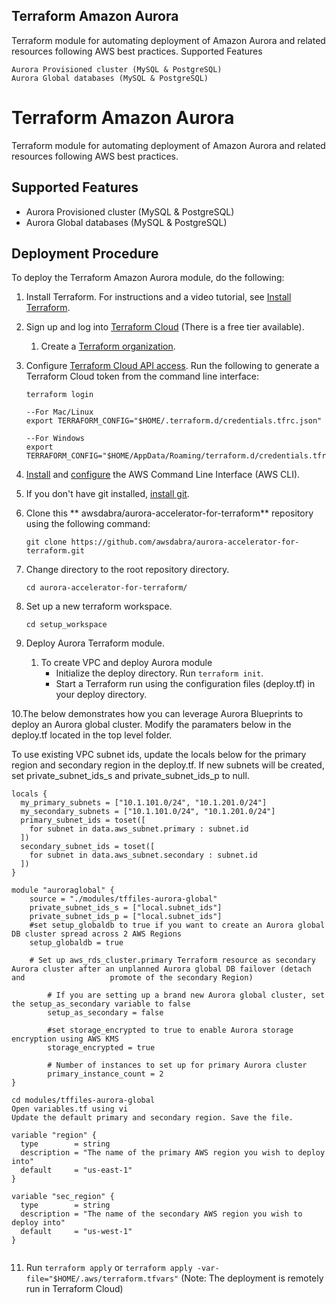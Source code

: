 ## Terraform Amazon Aurora

Terraform module for automating deployment of Amazon Aurora and related resources following AWS best practices.
Supported Features

    Aurora Provisioned cluster (MySQL & PostgreSQL)
    Aurora Global databases (MySQL & PostgreSQL)

# Terraform Amazon Aurora
Terraform module for automating deployment of Amazon Aurora and related resources following AWS best practices.

## Supported Features
- Aurora Provisioned cluster (MySQL & PostgreSQL)
- Aurora Global databases (MySQL & PostgreSQL)

## Deployment Procedure

To deploy the Terraform Amazon Aurora module, do the following:

1. Install Terraform. For instructions and a video tutorial, see [Install Terraform](https://learn.hashicorp.com/tutorials/terraform/install-cli).

2. Sign up and log into [Terraform Cloud](https://www.terraform.io/cloud) (There is a free tier available).
   1.  Create a [Terraform organization](https://www.terraform.io/docs/cloud/users-teams-organizations/organizations.html#creating-organizations).

3. Configure [Terraform Cloud API access](https://learn.hashicorp.com/tutorials/terraform/cloud-login). Run the following to generate a Terraform Cloud token from the command line interface:
   ```
   terraform login

   --For Mac/Linux
   export TERRAFORM_CONFIG="$HOME/.terraform.d/credentials.tfrc.json"

   --For Windows
   export TERRAFORM_CONFIG="$HOME/AppData/Roaming/terraform.d/credentials.tfrc.json"
   ```

4. [Install](https://docs.aws.amazon.com/cli/latest/userguide/install-cliv2.html) and [configure](https://docs.aws.amazon.com/cli/latest/userguide/cli-configure-quickstart.html) the AWS Command Line Interface (AWS CLI).

5. If you don't have git installed, [install git](https://git-scm.com/book/en/v2/Getting-Started-Installing-Git).

6. Clone this ** awsdabra/aurora-accelerator-for-terraform** repository using the following command:

   `git clone https://github.com/awsdabra/aurora-accelerator-for-terraform.git`

7. Change directory to the root repository directory.

   `cd aurora-accelerator-for-terraform/`

8. Set up a new terraform workspace.
   
   ```
   cd setup_workspace
   ```

9. Deploy Aurora Terraform module.
   1. To create VPC and deploy Aurora module
      - Initialize the deploy directory. Run `terraform init`.
      - Start a Terraform run using the configuration files (deploy.tf) in your deploy directory. 

10.The below demonstrates how you can leverage Aurora Blueprints to deploy an Aurora global cluster. Modify the paramaters below in the deploy.tf located in the top level folder. 

 To use existing VPC subnet ids, update the locals below for the primary region and secondary region in the deploy.tf. If new subnets will be created, set private_subnet_ids_s and private_subnet_ids_p to null.  


```hcl
locals {
  my_primary_subnets = ["10.1.101.0/24", "10.1.201.0/24"]
  my_secondary_subnets = ["10.1.101.0/24", "10.1.201.0/24"]
  primary_subnet_ids = toset([
    for subnet in data.aws_subnet.primary : subnet.id
  ])
  secondary_subnet_ids = toset([
    for subnet in data.aws_subnet.secondary : subnet.id
  ])
}

module "auroraglobal" {
	source = "./modules/tffiles-aurora-global" 
	private_subnet_ids_s = ["local.subnet_ids"]
	private_subnet_ids_p = ["local.subnet_ids"]
	#set setup_globaldb to true if you want to create an Aurora global DB cluster spread across 2 AWS Regions
	setup_globaldb = true

	# Set up aws_rds_cluster.primary Terraform resource as secondary Aurora cluster after an unplanned Aurora global DB failover (detach and                   promote of the secondary Region)

        # If you are setting up a brand new Aurora global cluster, set the setup_as_secondary variable to false
        setup_as_secondary = false

        #set storage_encrypted to true to enable Aurora storage encryption using AWS KMS
        storage_encrypted = true

        # Number of instances to set up for primary Aurora cluster
        primary_instance_count = 2
}
```

```hcl
cd modules/tffiles-aurora-global
Open variables.tf using vi 
Update the default primary and secondary region. Save the file.  

variable "region" {
  type        = string
  description = "The name of the primary AWS region you wish to deploy into"
  default     = "us-east-1"
}

variable "sec_region" {
  type        = string
  description = "The name of the secondary AWS region you wish to deploy into"
  default     = "us-west-1" 
}


```
      
11. Run `terraform apply`  or `terraform apply -var-file="$HOME/.aws/terraform.tfvars"` (Note: The deployment is remotely run in Terraform Cloud)




